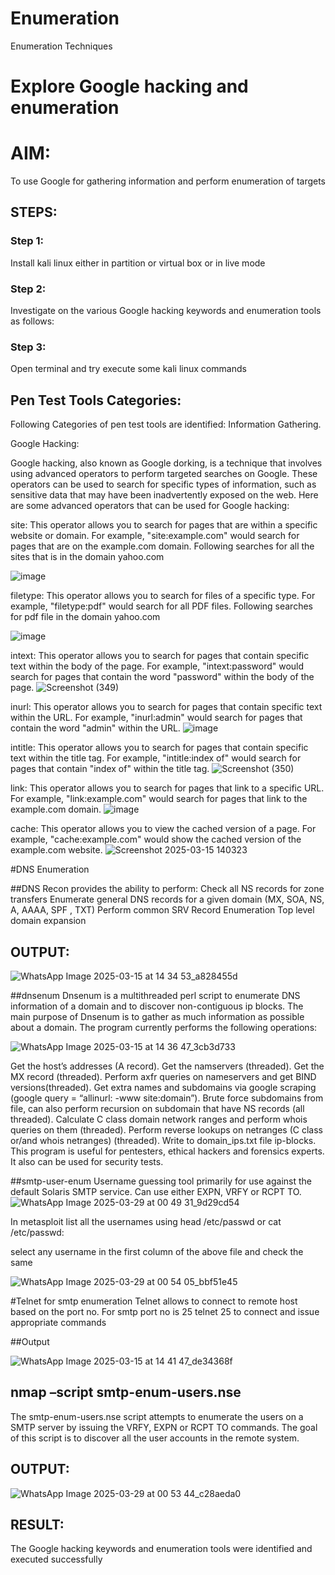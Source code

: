 # Enumeration
Enumeration Techniques

# Explore Google hacking and enumeration 

# AIM:

To use Google for gathering information and perform enumeration of targets

## STEPS:

### Step 1:

Install kali linux either in partition or virtual box or in live mode

### Step 2:

Investigate on the various Google hacking keywords and enumeration tools as follows:


### Step 3:
Open terminal and try execute some kali linux commands

## Pen Test Tools Categories:  

Following Categories of pen test tools are identified:
Information Gathering.

Google Hacking:

Google hacking, also known as Google dorking, is a technique that involves using advanced operators to perform targeted searches on Google. These operators can be used to search for specific types of information, such as sensitive data that may have been inadvertently exposed on the web. Here are some advanced operators that can be used for Google hacking:

site: This operator allows you to search for pages that are within a specific website or domain. For example, "site:example.com" would search for pages that are on the example.com domain.
Following searches for all the sites that is in the domain yahoo.com

![image](https://github.com/user-attachments/assets/61c7ccdb-a0cb-4efe-ac8d-36962cbb0b9e)


filetype: This operator allows you to search for files of a specific type. For example, "filetype:pdf" would search for all PDF files.
Following searches for pdf file in the domain yahoo.com

![image](https://github.com/user-attachments/assets/57a7da73-f8ca-4c58-a5c9-2516816d86af)


intext: This operator allows you to search for pages that contain specific text within the body of the page. For example, "intext:password" would search for pages that contain the word "password" within the body of the page.
![Screenshot (349)](https://github.com/user-attachments/assets/9aded600-5ec2-4222-bf9f-c4e4cfcd03c2)


inurl: This operator allows you to search for pages that contain specific text within the URL. For example, "inurl:admin" would search for pages that contain the word "admin" within the URL.
![image](https://github.com/user-attachments/assets/b7520cb7-840c-4f90-9094-0fa57983cb73)

intitle: This operator allows you to search for pages that contain specific text within the title tag. For example, "intitle:index of" would search for pages that contain "index of" within the title tag.
![Screenshot (350)](https://github.com/user-attachments/assets/83adc5a3-480c-4827-b920-1abf6de03825)

link: This operator allows you to search for pages that link to a specific URL. For example, "link:example.com" would search for pages that link to the example.com domain.
![image](https://github.com/user-attachments/assets/20e69b44-d3dc-449c-a7c9-c02dbbba2e60)

cache: This operator allows you to view the cached version of a page. For example, "cache:example.com" would show the cached version of the example.com website.
![Screenshot 2025-03-15 140323](https://github.com/user-attachments/assets/5954971f-82e6-49f1-ac56-2ddad234c414)


 
#DNS Enumeration


##DNS Recon
provides the ability to perform:
Check all NS records for zone transfers
Enumerate general DNS records for a given domain (MX, SOA, NS, A, AAAA, SPF , TXT)
Perform common SRV Record Enumeration
Top level domain expansion
## OUTPUT:
![WhatsApp Image 2025-03-15 at 14 34 53_a828455d](https://github.com/user-attachments/assets/13b8974f-4c34-4e96-8ef4-ee14653d9840)







##dnsenum
Dnsenum is a multithreaded perl script to enumerate DNS information of a domain and to discover non-contiguous ip blocks. The main purpose of Dnsenum is to gather as much information as possible about a domain. The program currently performs the following operations:

![WhatsApp Image 2025-03-15 at 14 36 47_3cb3d733](https://github.com/user-attachments/assets/5f71b355-353b-41fe-ac54-87bb70117a84)

Get the host’s addresses (A record).
Get the namservers (threaded).
Get the MX record (threaded).
Perform axfr queries on nameservers and get BIND versions(threaded).
Get extra names and subdomains via google scraping (google query = “allinurl: -www site:domain”).
Brute force subdomains from file, can also perform recursion on subdomain that have NS records (all threaded).
Calculate C class domain network ranges and perform whois queries on them (threaded).
Perform reverse lookups on netranges (C class or/and whois netranges) (threaded).
Write to domain_ips.txt file ip-blocks.
This program is useful for pentesters, ethical hackers and forensics experts. It also can be used for security tests.


##smtp-user-enum
Username guessing tool primarily for use against the default Solaris SMTP service. Can use either EXPN, VRFY or RCPT TO.
![WhatsApp Image 2025-03-29 at 00 49 31_9d29cd54](https://github.com/user-attachments/assets/d7c45879-2563-4458-b5b7-7b877849a4b1)








In metasploit list all the usernames using head /etc/passwd or cat /etc/passwd:

select any username in the first column of the above file and check the same


![WhatsApp Image 2025-03-29 at 00 54 05_bbf51e45](https://github.com/user-attachments/assets/bc1d2de5-9b23-45dc-a689-8265afdbc11e)


#Telnet for smtp enumeration
Telnet allows to connect to remote host based on the port no. For smtp port no is 25
telnet <host address> 25 to connect
and issue appropriate commands
  
 ##Output
  
![WhatsApp Image 2025-03-15 at 14 41 47_de34368f](https://github.com/user-attachments/assets/07b0d504-0810-46c6-9336-e0602138d467)


## nmap –script smtp-enum-users.nse <hostname>

The smtp-enum-users.nse script attempts to enumerate the users on a SMTP server by issuing the VRFY, EXPN or RCPT TO commands. The goal of this script is to discover all the user accounts in the remote system.


## OUTPUT:

![WhatsApp Image 2025-03-29 at 00 53 44_c28aeda0](https://github.com/user-attachments/assets/bbcc0800-0c4f-4c0f-8d63-1baad3705132)


## RESULT:
The Google hacking keywords and enumeration tools were identified and executed successfully

